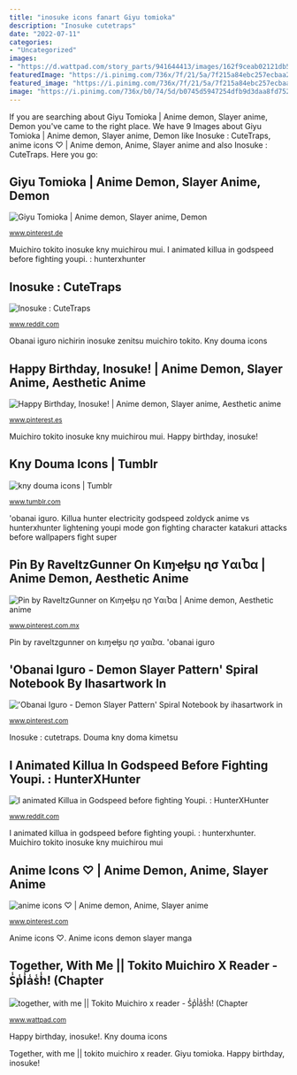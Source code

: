 ```yaml
---
title: "inosuke icons fanart Giyu tomioka"
description: "Inosuke cutetraps"
date: "2022-07-11"
categories:
- "Uncategorized"
images:
- "https://d.wattpad.com/story_parts/941644413/images/162f9ceab02121db599644844486.jpg"
featuredImage: "https://i.pinimg.com/736x/7f/21/5a/7f215a84ebc257ecbaa2c0fe31c6c17d.jpg"
featured_image: "https://i.pinimg.com/736x/7f/21/5a/7f215a84ebc257ecbaa2c0fe31c6c17d.jpg"
image: "https://i.pinimg.com/736x/b0/74/5d/b0745d5947254dfb9d3daa8fd752dc38.jpg"
---
```


If you are searching about Giyu Tomioka | Anime demon, Slayer anime, Demon you've came to the right place. We have 9 Images about Giyu Tomioka | Anime demon, Slayer anime, Demon like Inosuke : CuteTraps, anime icons ♡ | Anime demon, Anime, Slayer anime and also Inosuke : CuteTraps. Here you go:

## Giyu Tomioka | Anime Demon, Slayer Anime, Demon

![Giyu Tomioka | Anime demon, Slayer anime, Demon](https://i.pinimg.com/736x/86/c8/e7/86c8e7a3269d49dc34a78c7c03da0604.jpg "Killua hunter electricity godspeed zoldyck anime vs hunterxhunter lightening youpi mode gon fighting character katakuri attacks before wallpapers fight super")

<small>www.pinterest.de</small>

Muichiro tokito inosuke kny muichirou mui. I animated killua in godspeed before fighting youpi. : hunterxhunter

## Inosuke : CuteTraps

![Inosuke : CuteTraps](https://i.redd.it/vmxvfmh0wpx41.jpg "Inosuke cutetraps")

<small>www.reddit.com</small>

Obanai iguro nichirin inosuke zenitsu muichiro tokito. Kny douma icons

## Happy Birthday, Inosuke! | Anime Demon, Slayer Anime, Aesthetic Anime

![Happy Birthday, Inosuke! | Anime demon, Slayer anime, Aesthetic anime](https://i.pinimg.com/736x/b0/74/5d/b0745d5947254dfb9d3daa8fd752dc38.jpg "Muichiro tokito inosuke kny muichirou mui")

<small>www.pinterest.es</small>

Muichiro tokito inosuke kny muichirou mui. Happy birthday, inosuke!

## Kny Douma Icons | Tumblr

![kny douma icons | Tumblr](https://64.media.tumblr.com/1fc2cad07dfebb50531263d84d74f0e2/e75902c22b160378-d0/s500x750/1e1078599b0362b90e65c8b82418ea8ae156d602.png "Obanai iguro nichirin inosuke zenitsu muichiro tokito")

<small>www.tumblr.com</small>

&#039;obanai iguro. Killua hunter electricity godspeed zoldyck anime vs hunterxhunter lightening youpi mode gon fighting character katakuri attacks before wallpapers fight super

## Pin By RaveltzGunner On Kιɱҽƚʂυ ɳσ YαιႦα | Anime Demon, Aesthetic Anime

![Pin by RaveltzGunner on Kιɱҽƚʂυ ɳσ YαιႦα | Anime demon, Aesthetic anime](https://i.pinimg.com/736x/0d/a3/20/0da3207847d6c9ad07e5a289e55a054d.jpg "Inosuke cutetraps")

<small>www.pinterest.com.mx</small>

Pin by raveltzgunner on kιɱҽƚʂυ ɳσ yαιⴆα. &#039;obanai iguro

## &#039;Obanai Iguro - Demon Slayer Pattern&#039; Spiral Notebook By Ihasartwork In

![&#039;Obanai Iguro - Demon Slayer Pattern&#039; Spiral Notebook by ihasartwork in](https://i.pinimg.com/736x/7f/21/5a/7f215a84ebc257ecbaa2c0fe31c6c17d.jpg "Inosuke cutetraps")

<small>www.pinterest.com</small>

Inosuke : cutetraps. Douma kny doma kimetsu

## I Animated Killua In Godspeed Before Fighting Youpi. : HunterXHunter

![I animated Killua in Godspeed before fighting Youpi. : HunterXHunter](https://external-preview.redd.it/NnGBa3OmtFQcLFLZUHnvbTv3rijH2UH3Ep1k94g-5zE.png?format=pjpg&amp;auto=webp&amp;s=5c35740f3d041287be2c6328aadcdd745e6322a8 "Anime icons demon slayer manga")

<small>www.reddit.com</small>

I animated killua in godspeed before fighting youpi. : hunterxhunter. Muichiro tokito inosuke kny muichirou mui

## Anime Icons ♡ | Anime Demon, Anime, Slayer Anime

![anime icons ♡ | Anime demon, Anime, Slayer anime](https://i.pinimg.com/736x/24/52/fd/2452fd4de32bc1484ce53fabd7c5dded.jpg "Inosuke : cutetraps")

<small>www.pinterest.com</small>

Anime icons ♡. Anime icons demon slayer manga

## Together, With Me || Tokito Muichiro X Reader - S̾p̾l̾a̾s̾h̾! (Chapter

![together, with me || Tokito Muichiro x reader - S̾p̾l̾a̾s̾h̾! (Chapter](https://d.wattpad.com/story_parts/941644413/images/162f9ceab02121db599644844486.jpg "Tomioka giyu slayer demon anime")

<small>www.wattpad.com</small>

Happy birthday, inosuke!. Kny douma icons

Together, with me || tokito muichiro x reader. Giyu tomioka. Happy birthday, inosuke!

